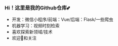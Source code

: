 ### Hi！这里是我的Github仓库💕
- 开发：微信小程序/前端：Vue/后端：Flask/一些爬虫
- 机器学习：视频时刻检索
- 喜欢探索新领域/技术
- 欢迎🌟和关注

<!--
**liuxiaoleicode001/liuxiaoleicode001** is a ✨ _special_ ✨ repository because its `README.md` (this file) appears on your GitHub profile.

Here are some ideas to get you started:

- 🔭 I’m currently working on ...
- 🌱 I’m currently learning ...
- 👯 I’m looking to collaborate on ...
- 🤔 I’m looking for help with ...
- 💬 Ask me about ...
- 📫 How to reach me: ...
- 😄 Pronouns: ...
- ⚡ Fun fact: ...
-->
